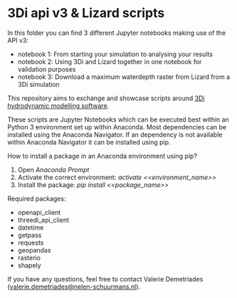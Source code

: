 3Di api v3 & Lizard scripts
==========================

In this folder you can find 3 different Jupyter notebooks making use of the API v3:
- notebook 1: From starting your simulation to analysing your results
- notebook 2: Using 3Di and Lizard together in one notebook for validation purposes
- notebook 3: Download a maximum waterdepth raster from Lizard from a 3Di simulation

This repository aims to exchange and showcase scripts around [3Di hydrodynamic
modelling software](http://www.3diwatermanagement.com/).

These scripts are Jupyter Notebooks which can be executed best within an
Python 3 environment set up within Anaconda. Most dependencies can be
installed using the Anaconda Navigator. If an dependency is not available
within Anaconda Navigator it can be installed using pip.

How to install a package in an Anaconda environment using pip?

1. Open *Anaconda Prompt*
2. Activate the correct environment: *activate <<environment_name>>*
3. Install the package: *pip install <<package_name>>*


Required packages:
- openapi_client
- threedi_api_client
- datetime
- getpass
- requests
- geopandas
- rasterio
- shapely


If you have any questions, feel free to contact Valerie Demetriades (valerie.demetriades@nelen-schuurmans.nl).
